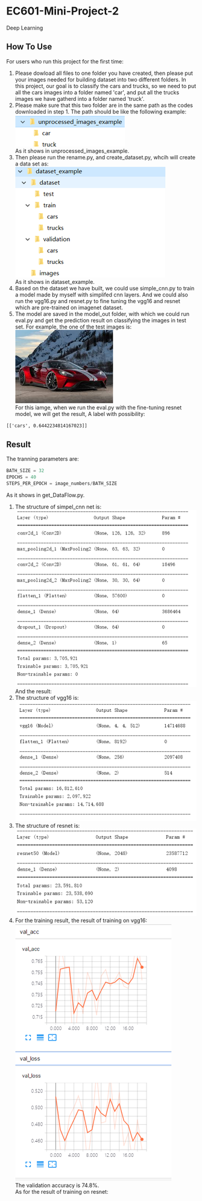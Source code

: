 # EC601-Mini-Project-2
Deep Learning  

How To Use
---
For users who run this project for the first time:  
1. Please dowload all files to one folder you have created, then please put your images needed for building dataset into two different folders. In this project, our goal is to classify the cars and trucks, so we need to put all the cars images into a folder named 'car', and put all the trucks images we have gatherd into a folder named 'truck'. 
2. Please make sure that this two folder are in the same path as the codes downloaded in step 1. The path should be like the following example:  
![Image text](https://github.com/xiangl18/EC601-Mini-Project-2/raw/master/img_folder/unprocess_data.PNG)  
As it shows in unprocessed_images_example. 
3. Then please run the rename.py, and create_dataset.py, whcih will create a data set as:  
![Image text](https://github.com/xiangl18/EC601-Mini-Project-2/raw/master/img_folder/dataset_example.PNG)  
As it shows in dataset_example.  
4. Based on the dataset we have built, we could use simple_cnn.py to train a model made by myself with simplifed cnn layers. And we could also run the vgg16.py and resnet.py to fine tuning the vgg16 and resnet which are pre-trained on imagenet dataset.  
5. The model are saved in the model_out folder, with which we could run eval.py and get the prediction result on classifying the images in test set. For example, the one of the test images is:  
![Image text](https://github.com/xiangl18/EC601-Mini-Project-2/raw/master/img_folder/car.368.jpg)  
For this iamge, when we run the eval.py with the fine-tuning resnet model, we will get the result, A label with possibility:  
```cmd  
[['cars', 0.6442234814167023]]  
```  
Result
---   
The tranning parameters are:  
```python  
BATH_SIZE = 32
EPOCHS = 40
STEPS_PER_EPOCH = image_numbers/BATH_SIZE  
```  
As it shows in get_DataFlow.py.
1. The structure of simpel_cnn net is:  
![Image text](https://github.com/xiangl18/EC601-Mini-Project-2/raw/master/img_folder/simple_cnn_model.PNG)  
And the result:  
2. The structure of vgg16 is:  
![Image text](https://github.com/xiangl18/EC601-Mini-Project-2/raw/master/img_folder/vggnet.PNG)  
3. The structure of resnet is:  
![Image text](https://github.com/xiangl18/EC601-Mini-Project-2/raw/master/img_folder/resnest.PNG) 
4. For the training result, the result of training on vgg16:  
![Image text](https://github.com/xiangl18/EC601-Mini-Project-2/raw/master/img_folder/vgg_eval.PNG)  
The validation accuracy is 74.8%.  
As for the result of training on resnet:  









